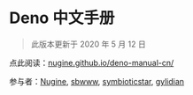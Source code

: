 # Deno 中文手册

> 此版本更新于 2020 年 5 月 12 日

点此阅读：[nugine.github.io/deno-manual-cn/](https://nugine.github.io/deno-manual-cn/)

参与者：[Nugine](https://github.com/Nugine), [sbwww](https://github.com/sbwww), [symbioticstar](https://github.com/symbioticstar), [gylidian](https://github.com/gylidian)
